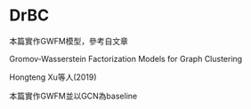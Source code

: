 # DrBC

本篇實作GWFM模型，參考自文章

Gromov-Wasserstein Factorization Models for Graph Clustering

Hongteng Xu等人(2019)



本篇實作GWFM並以GCN為baseline



